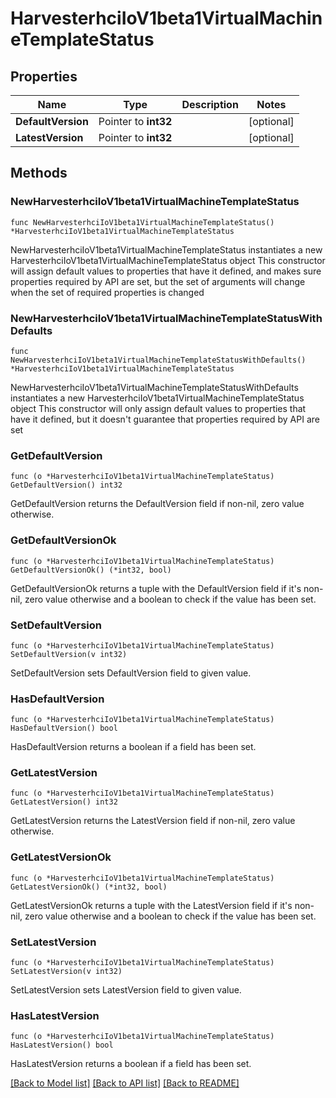 # HarvesterhciIoV1beta1VirtualMachineTemplateStatus

## Properties

Name | Type | Description | Notes
------------ | ------------- | ------------- | -------------
**DefaultVersion** | Pointer to **int32** |  | [optional] 
**LatestVersion** | Pointer to **int32** |  | [optional] 

## Methods

### NewHarvesterhciIoV1beta1VirtualMachineTemplateStatus

`func NewHarvesterhciIoV1beta1VirtualMachineTemplateStatus() *HarvesterhciIoV1beta1VirtualMachineTemplateStatus`

NewHarvesterhciIoV1beta1VirtualMachineTemplateStatus instantiates a new HarvesterhciIoV1beta1VirtualMachineTemplateStatus object
This constructor will assign default values to properties that have it defined,
and makes sure properties required by API are set, but the set of arguments
will change when the set of required properties is changed

### NewHarvesterhciIoV1beta1VirtualMachineTemplateStatusWithDefaults

`func NewHarvesterhciIoV1beta1VirtualMachineTemplateStatusWithDefaults() *HarvesterhciIoV1beta1VirtualMachineTemplateStatus`

NewHarvesterhciIoV1beta1VirtualMachineTemplateStatusWithDefaults instantiates a new HarvesterhciIoV1beta1VirtualMachineTemplateStatus object
This constructor will only assign default values to properties that have it defined,
but it doesn't guarantee that properties required by API are set

### GetDefaultVersion

`func (o *HarvesterhciIoV1beta1VirtualMachineTemplateStatus) GetDefaultVersion() int32`

GetDefaultVersion returns the DefaultVersion field if non-nil, zero value otherwise.

### GetDefaultVersionOk

`func (o *HarvesterhciIoV1beta1VirtualMachineTemplateStatus) GetDefaultVersionOk() (*int32, bool)`

GetDefaultVersionOk returns a tuple with the DefaultVersion field if it's non-nil, zero value otherwise
and a boolean to check if the value has been set.

### SetDefaultVersion

`func (o *HarvesterhciIoV1beta1VirtualMachineTemplateStatus) SetDefaultVersion(v int32)`

SetDefaultVersion sets DefaultVersion field to given value.

### HasDefaultVersion

`func (o *HarvesterhciIoV1beta1VirtualMachineTemplateStatus) HasDefaultVersion() bool`

HasDefaultVersion returns a boolean if a field has been set.

### GetLatestVersion

`func (o *HarvesterhciIoV1beta1VirtualMachineTemplateStatus) GetLatestVersion() int32`

GetLatestVersion returns the LatestVersion field if non-nil, zero value otherwise.

### GetLatestVersionOk

`func (o *HarvesterhciIoV1beta1VirtualMachineTemplateStatus) GetLatestVersionOk() (*int32, bool)`

GetLatestVersionOk returns a tuple with the LatestVersion field if it's non-nil, zero value otherwise
and a boolean to check if the value has been set.

### SetLatestVersion

`func (o *HarvesterhciIoV1beta1VirtualMachineTemplateStatus) SetLatestVersion(v int32)`

SetLatestVersion sets LatestVersion field to given value.

### HasLatestVersion

`func (o *HarvesterhciIoV1beta1VirtualMachineTemplateStatus) HasLatestVersion() bool`

HasLatestVersion returns a boolean if a field has been set.


[[Back to Model list]](../README.md#documentation-for-models) [[Back to API list]](../README.md#documentation-for-api-endpoints) [[Back to README]](../README.md)



